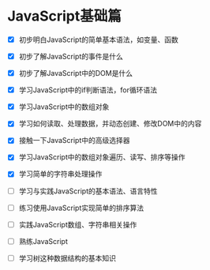 JavaScript基础篇
===================

- [x] 初步明白JavaScript的简单基本语法，如变量、函数
- [x] 初步了解JavaScript的事件是什么
- [x] 初步了解JavaScript中的DOM是什么
- [x] 学习JavaScript中的if判断语法，for循环语法
- [x] 学习JavaScript中的数组对象
- [x] 学习如何读取、处理数据，并动态创建、修改DOM中的内容
- [x] 接触一下JavaScript中的高级选择器
- [x] 学习JavaScript中的数组对象遍历、读写、排序等操作
- [x] 学习简单的字符串处理操作
- [ ] 学习与实践JavaScript的基本语法、语言特性
- [ ] 练习使用JavaScript实现简单的排序算法
- [ ] 实践JavaScript数组、字符串相关操作
- [ ] 熟练JavaScript
- [ ] 学习树这种数据结构的基本知识

